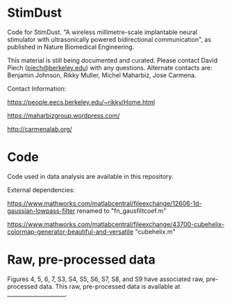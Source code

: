 # StimDust
Code for StimDust. "A wireless millimetre-scale implantable neural stimulator with ultrasonically powered bidirectional communication", as published in Nature Biomedical Engineering.

This material is still being documented and curated. Please contact David Piech (piech@berkeley.edu) with any questions. Alternate contacts are: Benjamin Johnson, Rikky Muller, Michel Maharbiz, Jose Carmena.

Contact Information:

https://people.eecs.berkeley.edu/~rikky/Home.html

https://maharbizgroup.wordpress.com/

http://carmenalab.org/


# Code
Code used in data analysis are available in this repository.

External dependencies:

https://www.mathworks.com/matlabcentral/fileexchange/12606-1d-gaussian-lowpass-filter
renamed to "fn_gausfiltcoef.m"

https://www.mathworks.com/matlabcentral/fileexchange/43700-cubehelix-colormap-generator-beautiful-and-versatile
"cubehelix.m"


# Raw, pre-processed data
Figures 4, 5, 6, 7, S3, S4, S5, S6, S7, S8, and S9 have associated raw, pre-processed data. This raw, pre-processed data is available at _____________________.
